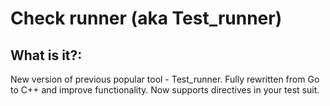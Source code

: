 # Check runner (aka Test_runner)

## What is it?:

New version of previous popular tool - Test_runner.
Fully rewritten from Go to C++ and improve functionality. Now supports directives in your test suit.